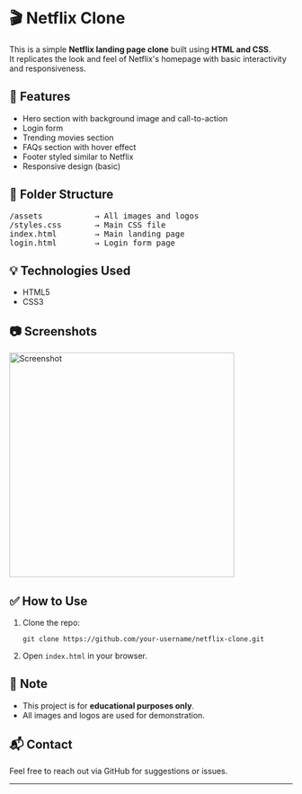 <h1>🎬 Netflix Clone</h1>

<p>This is a simple <strong>Netflix landing page clone</strong> built using <strong>HTML and CSS</strong>.<br>
It replicates the look and feel of Netflix's homepage with basic interactivity and responsiveness.</p>

<h2>🚀 Features</h2>
<ul>
  <li>Hero section with background image and call-to-action</li>
  <li>Login form</li>
  <li>Trending movies section</li>
  <li>FAQs section with hover effect</li>
  <li>Footer styled similar to Netflix</li>
  <li>Responsive design (basic)</li>
</ul>

<h2>📁 Folder Structure</h2>
<pre>
/assets           → All images and logos  
/styles.css       → Main CSS file  
index.html        → Main landing page  
login.html        → Login form page  
</pre>

<h2>💡 Technologies Used</h2>
<ul>
  <li>HTML5</li>
  <li>CSS3</li>
</ul>

<h2>📷 Screenshots</h2>
<img src="assets/Screenshot 2025-06-29 144129.png" alt="Screenshot" width="400"/>

<h2>✅ How to Use</h2>
<ol>
  <li>Clone the repo:
    <pre><code>git clone https://github.com/your-username/netflix-clone.git</code></pre>
  </li>
  <li>Open <code>index.html</code> in your browser.</li>
</ol>

<h2>📌 Note</h2>
<ul>
  <li>This project is for <strong>educational purposes only</strong>.</li>
  <li>All images and logos are used for demonstration.</li>
</ul>

<h2>📬 Contact</h2>
<p>Feel free to reach out via GitHub for suggestions or issues.</p>

<hr>
